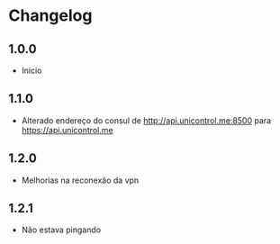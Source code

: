 # Changelog

## 1.0.0

- Inicio

## 1.1.0

- Alterado endereço do consul de http://api.unicontrol.me:8500 para https://api.unicontrol.me

## 1.2.0

- Melhorias na reconexão da vpn


## 1.2.1

- Não estava pingando